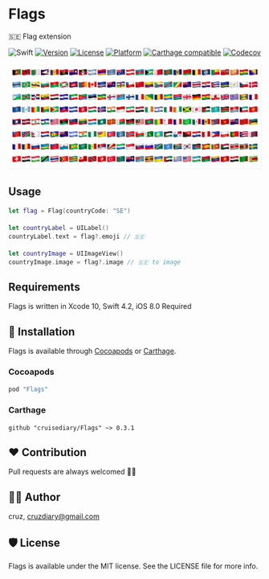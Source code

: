# Flags
🇸🇪 Flag extension

![Swift](https://img.shields.io/badge/Swift-4.2-orange.svg)
[![Version](https://img.shields.io/cocoapods/v/Flags.svg?style=flat)](http://cocoapods.org/pods/Flags)
[![License](https://img.shields.io/cocoapods/l/Flags.svg?style=flat)](http://cocoapods.org/pods/Flags)
[![Platform](https://img.shields.io/cocoapods/p/Flags.svg?style=flat)](http://cocoapods.org/pods/Flags)
[![Carthage compatible](https://img.shields.io/badge/Carthage-compatible-4BC51D.svg?style=flat)](https://github.com/Carthage/Carthage)
[![Codecov](https://img.shields.io/codecov/c/github/cruisediary/Flags.svg)](https://codecov.io/gh/cruisediary/Flags)

![flags](README/flags.jpg)

## Usage
```swift
let flag = Flag(countryCode: "SE")

let countryLabel = UILabel()
countryLabel.text = flag?.emoji // 🇸🇪

let countryImage = UIImageView()
countryImage.image = flag?.image // 🇸🇪 to image
```

## Requirements
Flags is written in  Xcode 10, Swift 4.2, iOS 8.0 Required

## 📲 Installation
Flags is available through [Cocoapods](http://cocoapods.org) or [Carthage](https://github.com/Carthage/Carthage).

### Cocoapods
```ruby
pod "Flags"
```

### Carthage
```
github "cruisediary/Flags" ~> 0.3.1
```

## ❤️ Contribution
Pull requests are always welcomed 🏄🏼

## 👨‍💻 Author
cruz, cruzdiary@gmail.com

## 🛡 License

Flags is available under the MIT license. See the LICENSE file for more info.
